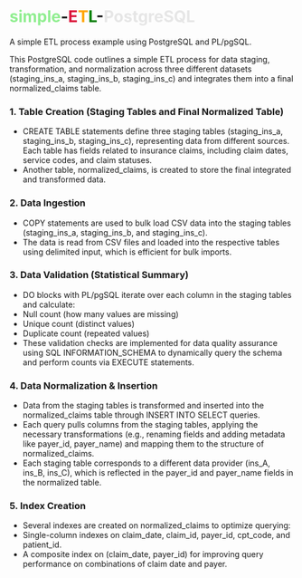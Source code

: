 # <span style="color:LightGreen">simple</span>-<span style="color:Crimson">E</span><span style="color:orange">T</span><span style="color:green">L</span>-<span style="color:#E6E6E6">PostgreSQL</span>
A simple ETL process example using PostgreSQL and PL/pgSQL. 

This PostgreSQL code outlines a simple ETL process for data staging, transformation, and normalization across three different datasets (staging_ins_a, staging_ins_b, staging_ins_c) and integrates them into a final normalized_claims table.

### 1. Table Creation (Staging Tables and Final Normalized Table)
- CREATE TABLE statements define three staging tables (staging_ins_a, staging_ins_b, staging_ins_c), representing data from different sources. Each table has fields related to insurance claims, including claim dates, service codes, and claim statuses.
- Another table, normalized_claims, is created to store the final integrated and transformed data.
### 2. Data Ingestion
- COPY statements are used to bulk load CSV data into the staging tables (staging_ins_a, staging_ins_b, and staging_ins_c).
- The data is read from CSV files and loaded into the respective tables using delimited input, which is efficient for bulk imports.
### 3. Data Validation (Statistical Summary)
- DO blocks with PL/pgSQL iterate over each column in the staging tables and calculate:
 - Null count (how many values are missing)
 - Unique count (distinct values)
 - Duplicate count (repeated values)
- These validation checks are implemented for data quality assurance using SQL INFORMATION_SCHEMA to dynamically query the schema and perform counts via EXECUTE statements.
### 4. Data Normalization & Insertion
- Data from the staging tables is transformed and inserted into the normalized_claims table through INSERT INTO SELECT queries.
- Each query pulls columns from the staging tables, applying the necessary transformations (e.g., renaming fields and adding metadata like payer_id, payer_name) and mapping them to the structure of normalized_claims.
- Each staging table corresponds to a different data provider (ins_A, ins_B, ins_C), which is reflected in the payer_id and payer_name fields in the normalized table.
### 5. Index Creation
- Several indexes are created on normalized_claims to optimize querying:
 - Single-column indexes on claim_date, claim_id, payer_id, cpt_code, and patient_id.
 - A composite index on (claim_date, payer_id) for improving query performance on combinations of claim date and payer.
